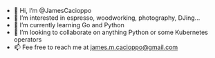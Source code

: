 - 👋 Hi, I’m @JamesCacioppo
- 👀 I’m interested in espresso, woodworking, photography, DJing...
- 🌱 I’m currently learning Go and Python
- 💞️ I’m looking to collaborate on anything Python or some Kubernetes operators
- 📫 Fee free to reach me at james.m.cacioppo@gmail.com

<!---
JamesCacioppo/JamesCacioppo is a ✨ special ✨ repository because its `README.md` (this file) appears on your GitHub profile.
You can click the Preview link to take a look at your changes.
--->

